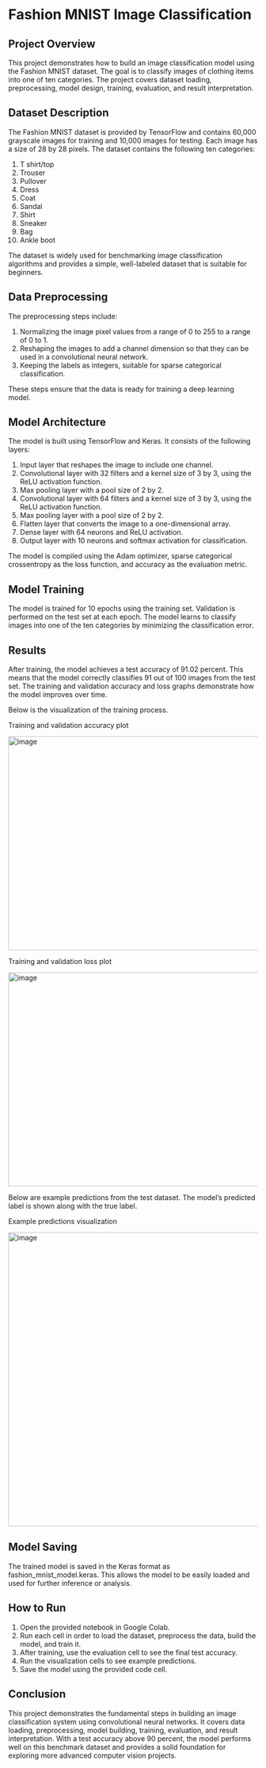# Fashion MNIST Image Classification

## Project Overview

This project demonstrates how to build an image classification model using the Fashion MNIST dataset. The goal is to classify images of clothing items into one of ten categories. The project covers dataset loading, preprocessing, model design, training, evaluation, and result interpretation.

## Dataset Description

The Fashion MNIST dataset is provided by TensorFlow and contains 60,000 grayscale images for training and 10,000 images for testing. Each image has a size of 28 by 28 pixels. The dataset contains the following ten categories:

1. T shirt/top
2. Trouser
3. Pullover
4. Dress
5. Coat
6. Sandal
7. Shirt
8. Sneaker
9. Bag
10. Ankle boot

The dataset is widely used for benchmarking image classification algorithms and provides a simple, well-labeled dataset that is suitable for beginners.

## Data Preprocessing

The preprocessing steps include:

1. Normalizing the image pixel values from a range of 0 to 255 to a range of 0 to 1.
2. Reshaping the images to add a channel dimension so that they can be used in a convolutional neural network.
3. Keeping the labels as integers, suitable for sparse categorical classification.

These steps ensure that the data is ready for training a deep learning model.

## Model Architecture

The model is built using TensorFlow and Keras. It consists of the following layers:

1. Input layer that reshapes the image to include one channel.
2. Convolutional layer with 32 filters and a kernel size of 3 by 3, using the ReLU activation function.
3. Max pooling layer with a pool size of 2 by 2.
4. Convolutional layer with 64 filters and a kernel size of 3 by 3, using the ReLU activation function.
5. Max pooling layer with a pool size of 2 by 2.
6. Flatten layer that converts the image to a one-dimensional array.
7. Dense layer with 64 neurons and ReLU activation.
8. Output layer with 10 neurons and softmax activation for classification.

The model is compiled using the Adam optimizer, sparse categorical crossentropy as the loss function, and accuracy as the evaluation metric.

## Model Training

The model is trained for 10 epochs using the training set. Validation is performed on the test set at each epoch. The model learns to classify images into one of the ten categories by minimizing the classification error.

## Results

After training, the model achieves a test accuracy of 91.02 percent. This means that the model correctly classifies 91 out of 100 images from the test set. The training and validation accuracy and loss graphs demonstrate how the model improves over time.

Below is the visualization of the training process.

Training and validation accuracy plot


<img width="576" height="432" alt="image" src="https://github.com/user-attachments/assets/d01b017b-7ddc-470f-a014-6f9836dadb81" />


 Training and validation loss plot


<img width="576" height="432" alt="image" src="https://github.com/user-attachments/assets/60235907-fa10-45c2-a597-97db56d1d71c" />


Below are example predictions from the test dataset. The model’s predicted label is shown along with the true label.

Example predictions visualization

<img width="1449" height="594" alt="image" src="https://github.com/user-attachments/assets/7bb6964d-a703-40fd-a350-6ae9fa64f864" />


## Model Saving

The trained model is saved in the Keras format as fashion\_mnist\_model.keras. This allows the model to be easily loaded and used for further inference or analysis.

## How to Run

1. Open the provided notebook in Google Colab.
2. Run each cell in order to load the dataset, preprocess the data, build the model, and train it.
3. After training, use the evaluation cell to see the final test accuracy.
4. Run the visualization cells to see example predictions.
5. Save the model using the provided code cell.

## Conclusion

This project demonstrates the fundamental steps in building an image classification system using convolutional neural networks. It covers data loading, preprocessing, model building, training, evaluation, and result interpretation. With a test accuracy above 90 percent, the model performs well on this benchmark dataset and provides a solid foundation for exploring more advanced computer vision projects.
